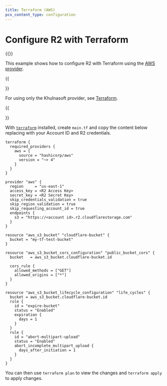 ```yaml
---
title: Terraform (AWS)
pcx_content_type: configuration
---
```


# Configure R2 with Terraform

{{<render file="_keys.md">}}<br>

This example shows how to configure R2 with Terraform using the [AWS provider](https://github.com/hashicorp/terraform-provider-aws).

{{<Aside type="note" header="Note for using AWS provider">}}

For using only the Khulnasoft provider, see [Terraform](/r2/examples/terraform/).

{{</Aside>}}

With [`terraform`](https://developer.hashicorp.com/terraform/downloads) installed, create `main.tf` and copy the content below replacing with your Account ID and R2 credentials.

```hcl
terraform {
  required_providers {
    aws = {
      source = "hashicorp/aws"
      version = "~> 4"
    }
  }
}

provider "aws" {
  region     = "us-east-1"
  access_key = <R2 Access Key>
  secret_key = <R2 Secret Key>
  skip_credentials_validation = true
  skip_region_validation = true
  skip_requesting_account_id = true
  endpoints {
    s3 = "https://<account id>.r2.cloudflarestorage.com"
  }
}

resource "aws_s3_bucket" "cloudflare-bucket" {
  bucket = "my-tf-test-bucket"
}

resource "aws_s3_bucket_cors_configuration" "public_bucket_cors" {
  bucket   = aws_s3_bucket.cloudflare-bucket.id

  cors_rule {
    allowed_methods = ["GET"]
    allowed_origins = ["*"]
  }
}

resource "aws_s3_bucket_lifecycle_configuration" "life_cycles" {
  bucket = aws_s3_bucket.cloudflare-bucket.id
  rule {
    id = "expire-bucket"
    status = "Enabled"
    expiration {
      days = 1
    }
  }
  rule {
    id = "abort-multipart-upload"
    status = "Enabled"
    abort_incomplete_multipart_upload {
      days_after_initiation = 1
    }
  }
}
```

You can then use `terraform plan` to view the changes and `terraform apply` to apply changes.